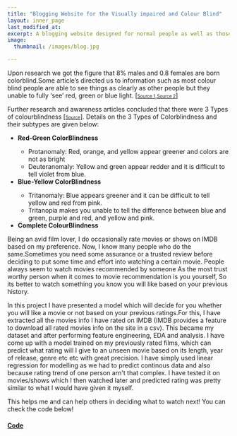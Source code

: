```yaml
---
title: "Blogging Website for the Visually impaired and Colour Blind"
layout: inner_page
last_modified_at:
excerpt: A blogging website designed for normal people as well as those who are visually impaired or suffer from color-blindness.
image: 
  thumbnail: /images/blog.jpg

---
```



<!-- <img src="/images/color_blind.jpg" class="center" width="400" height="400"> -->
<p class="inner-page">
Upon research we got the figure that 8% males and 0.8 females are born colorblind.Some article’s directed us to information such as most colour blind people are able to see things as clearly as other people but they unable to fully ‘see’ red, green or blue light. [<a style="font-size: 10px" href="http://www.colourblindawareness.org">Source 1</a>,<a style="font-size: 10px" href="http://www.color-blindness.com/coblis-color-blindness-simulator/">Source 2</a>]

Further research and awareness articles concluded that there were 3 Types of colourblindness [<a style="font-size: 10px" href="https://www.nei.nih.gov/learn-about-eye-health/eye-conditions-and-diseases/color-blindness/types-color-blindness">Source</a>].
Details on the 3 Types of Colorblindness and their subtypes are given below:
<ul>
<b><li>Red-Green ColorBlindness</li></b>
  <ul>
    <li>Protanomaly: Red, orange, and yellow appear greener and colors are not as bright</li>
    <li>Deuteranomaly: Yellow and green appear redder and it is difficult to tell violet from blue.</li>
  </ul>
<b><li>Blue-Yellow ColorBlindness</li></b>
  <ul>
    <li>Tritanomaly: Blue appears greener and it can be difficult to tell yellow and red from pink.</li>
    <li>Tritanopia makes you unable to tell the difference between blue and green, purple and red, and yellow and pink.</li>
  </ul>
<b><li>Complete ColourBlindness</li></b>
</ul>
</p>

<p>
Being an avid film lover, I do occasionally rate movies or shows on IMDB based on my preference. Now, I know many people who do the same.Sometimes you need some assurance or a trusted review before deciding to put some time and effort into watching a certain movie. People always seem to watch movies recommended by someone As the most trust worthy person when it comes to movie recommendation is you yourself, So its better to watch something you know you will like based on your previous history.
</p>
  
<p class="inner-page">
In this project I have presented a model which will decide for you whether you will like a movie or not based on your previous ratings.For this, I have extracted all the movies info I have rated on IMDB (IMDB provides a feature to download all rated movies info on the site in a csv). This became my dataset and after performing feature engineering, EDA and analysis. I have come up with a model trained on my previously rated films, which can predict what rating will I give to an unseen movie  based on its length, year of release, genre etc etc with great precision.
I have simply used linear regression for modelling as we had to predict continous data and also because rating trend of one person arn't that complex. I have tested it on movies/shows which I then watched later and predicted rating was pretty similar to what I would have given it myself.
</p>
  
<p class="inner-page">
This helps me and can help others in deciding what to watch next! You can check the code below!
</p>
 
<h4><b><a href="https://github.com/wahabaftab/IMDB-Rating-Prediction">Code</a></b></h4>




